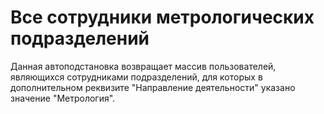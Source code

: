 # Все сотрудники метрологических подразделений

Данная автоподстановка возвращает массив пользователей, являющихся сотрудниками
подразделений, для которых в дополнительном реквизите "Направление деятельности"
указано значение "Метрология".

